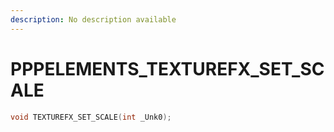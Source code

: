 ```yaml
---
description: No description available 
---
```


# PPPELEMENTS\_TEXTUREFX_SET_SCALE

```cpp
void TEXTUREFX_SET_SCALE(int _Unk0);
```